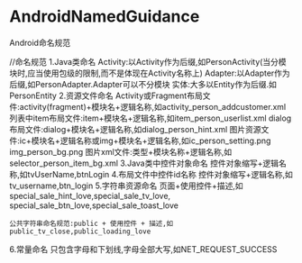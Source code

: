 # AndroidNamedGuidance
Android命名规范

//命名规范
1.Java类命名
    Activity:以Activity作为后缀,如PersonActivity(当分模块时,应当使用包级的限制,而不是体现在Activity名称上)
    Adapter:以Adapter作为后缀,如PersonAdapter.Adapter可以不分模块
    实体:大多以Entity作为后缀.如PersonEntity
2.资源文件命名
    Activity或Fragment布局文件:activity(fragment)+模块名+逻辑名称,如activity_person_addcustomer.xml
    列表中item布局文件:item+模块名+逻辑名称,如item_person_userlist.xml
    dialog布局文件:dialog+模块名+逻辑名称,如dialog_person_hint.xml
    图片资源文件:ic+模块名+逻辑名称或img+模块名+逻辑名称,如ic_person_setting.png  img_person_bg.png
    图片xml文件:类型+模块名称+逻辑名称,如selector_person_item_bg.xml
3.Java类中控件对象命名
    控件对象缩写+逻辑名称,如tvUserName,btnLogin
4.布局文件中控件id名称
    控件对象缩写+逻辑名称,如tv_username,btn_login
5.字符串资源命名
    页面+使用控件+描述,如special_sale_hint_love,special_sale_tv_love,
                       special_sale_btn_love,special_sale_toast_love

    公共字符串命名规范:public + 使用控件 + 描述,如public_tv_close,public_loading_love
6.常量命名
    只包含字母和下划线,字母全部大写,如NET_REQUEST_SUCCESS
